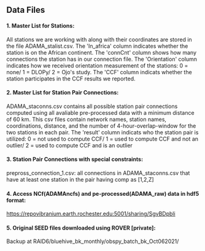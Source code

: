 ## Data Files
#### 1. Master List for Stations:

All stations we are working with along with their coordinates are stored in the file ADAMA_stalist.csv. The 'In_africa' column indicates whether the station is on the African continent. The 'connCnt' column shows how many connections the station has in our connection file. The 'Orientation' column indicates how we received orientation measurement of the stations: 0 = none/ 1 = DLOPy/ 2 = Ojo's study. The 'CCF' column indicats whether the station participates in the CCF results we reported. 

#### 2. Master List for Station Pair Connections:

ADAMA_staconns.csv contains all possible station pair connections computed using all avaliable pre-processed data with a minimum distance of 60 km. This csv files contain network names, station names, coordinations, distance, and the number of 4-hour-overlap-window for the two stations in each pair. The 'result' column indicats who the station pair is utilized: 0 = not used to compute CCF/ 1 = used to compute CCF and not an outlier/ 2 = used to compute CCF and is an outlier

#### 3. Station Pair Connections with special constraints:

prepross_connection_1.csv: all connections in ADAMA_staconns.csv that have at least one station in the pair having comp as [1,2,Z]

#### 4. Access NCf(ADAMAncfs) and pe-processed(ADAMA_raw) data in hdf5 format:
https://repovibranium.earth.rochester.edu:5001/sharing/SgvBDpbli

#### 5. Original SEED files downloaded using ROVER [private]:
Backup at RAID6/bluehive_bk_monthly/obspy_batch_bk_Oct062021/
